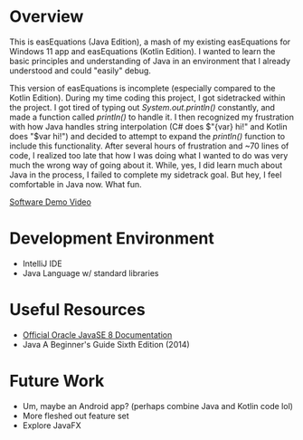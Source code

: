 # Overview
This is easEquations (Java Edition), a mash of my existing easEquations for Windows 11 app and easEquations (Kotlin Edition). I wanted to learn the basic principles and understanding of Java in an environment that I already understood and could "easily" debug. 

This version of easEquations is incomplete (especially compared to the Kotlin Edition). During my time coding this project, I got sidetracked within the project. I got tired of typing out *System.out.println()* constantly, and made a function called *println()* to handle it. I then recognized my frustration with how Java handles string interpolation (C# does $"{var} hi!" and Kotlin does "$var hi!") and decided to attempt to expand the *println()* function to include this functionality. After several hours of frustration and ~70 lines of code, I realized too late that how I was doing what I wanted to do was very much the wrong way of going about it. While, yes, I did learn much about Java in the process, I failed to complete my sidetrack goal. But hey, I feel comfortable in Java now. What fun. 

[Software Demo Video](http://youtube.link.goes.here)

# Development Environment
- IntelliJ IDE
- Java Language w/ standard libraries

# Useful Resources
- [Official Oracle JavaSE 8 Documentation](https://docs.oracle.com/javase/8/docs/)
- Java A Beginner's Guide Sixth Edition (2014)

# Future Work
- Um, maybe an Android app? (perhaps combine Java and Kotlin code lol)
- More fleshed out feature set
- Explore JavaFX